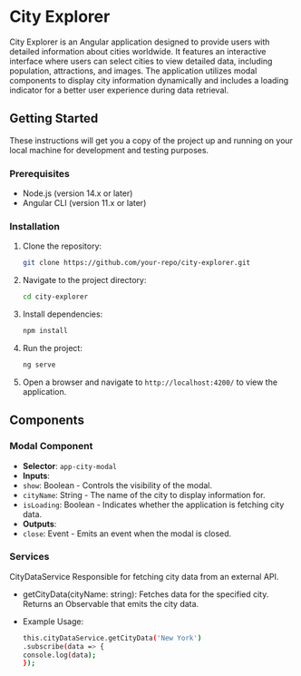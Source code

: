 # City Explorer

City Explorer is an Angular application designed to provide users with detailed information about cities worldwide. It features an interactive interface where users can select cities to view detailed data, including population, attractions, and images. The application utilizes modal components to display city information dynamically and includes a loading indicator for a better user experience during data retrieval.

## Getting Started

These instructions will get you a copy of the project up and running on your local machine for development and testing purposes.

### Prerequisites

- Node.js (version 14.x or later)
- Angular CLI (version 11.x or later)

### Installation

1. Clone the repository:
    ```bash 
    git clone https://github.com/your-repo/city-explorer.git

2. Navigate to the project directory:
    ```bash 
    cd city-explorer

3. Install dependencies:
    ```bash
    npm install

4. Run the project:
    ```bash
    ng serve

5. Open a browser and navigate to `http://localhost:4200/` to view the application.

## Components

### Modal Component

- **Selector**: `app-city-modal`
- **Inputs**:
- `show`: Boolean - Controls the visibility of the modal.
- `cityName`: String - The name of the city to display information for.
- `isLoading`: Boolean - Indicates whether the application is fetching city data.
- **Outputs**:
- `close`: Event - Emits an event when the modal is closed.

### Services

CityDataService
Responsible for fetching city data from an external API.

- getCityData(cityName: string): Fetches data for the specified city. Returns an Observable that emits the city data.

- Example Usage:
    ```bash
    this.cityDataService.getCityData('New York')
  .subscribe(data => {
    console.log(data);
  });

